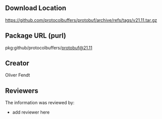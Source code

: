 ## Download Location

https://github.com/protocolbuffers/protobuf/archive/refs/tags/v21.11.tar.gz

## Package URL (purl)

pkg:github/protocolbuffers/protobuf@21.11

## Creator

Oliver Fendt

## Reviewers

The information was reviewed by:

* add reviewer here

